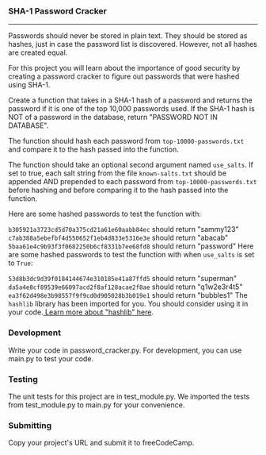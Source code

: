 ### SHA-1 Password Cracker
---
Passwords should never be stored in plain text. They should be stored as hashes, just in case the password list is discovered. However, not all hashes are created equal.

For this project you will learn about the importance of good security by creating a password cracker to figure out passwords that were hashed using SHA-1.

Create a function that takes in a SHA-1 hash of a password and returns the password if it is one of the top 10,000 passwords used. If the SHA-1 hash is NOT of a password in the database, return "PASSWORD NOT IN DATABASE".

The function should hash each password from `top-10000-passwords.txt` and compare it to the hash passed into the function.

The function should take an optional second argument named `use_salts`. If set to true, each salt string from the file `known-salts.txt` should be appended AND prepended to each password from `top-10000-passwords.txt` before hashing and before comparing it to the hash passed into the function.

Here are some hashed passwords to test the function with:

`b305921a3723cd5d70a375cd21a61e60aabb84ec` should return "sammy123"
`c7ab388a5ebefbf4d550652f1eb4d833e5316e3e` should return "abacab"
`5baa61e4c9b93f3f0682250b6cf8331b7ee68fd8` should return "password"
Here are some hashed passwords to test the function with when `use_salts` is set to `True`:

`53d8b3dc9d39f0184144674e310185e41a87ffd5` should return "superman"
`da5a4e8cf89539e66097acd2f8af128acae2f8ae` should return "q1w2e3r4t5"
`ea3f62d498e3b98557f9f9cd0d905028b3b019e1` should return "bubbles1"
The `hashlib` library has been imported for you. You should consider using it in your code.[ Learn more about "hashlib" here](https://docs.python.org/3/library/hashlib.html).

### Development
Write your code in password_cracker.py. For development, you can use main.py to test your code.

### Testing
The unit tests for this project are in test_module.py. We imported the tests from test_module.py to main.py for your convenience.

### Submitting
Copy your project's URL and submit it to freeCodeCamp.
